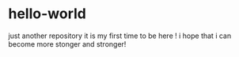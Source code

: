 # hello-world
just another repository
it is my first time to be here ! i hope that i can become more stonger and stronger!
